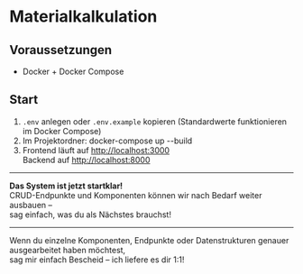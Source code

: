 # Materialkalkulation

## Voraussetzungen
- Docker + Docker Compose

## Start

1. `.env` anlegen oder `.env.example` kopieren (Standardwerte funktionieren im Docker Compose)
2. Im Projektordner: docker-compose up --build
3. Frontend läuft auf [http://localhost:3000](http://localhost:3000)  
Backend auf [http://localhost:8000](http://localhost:8000)

---

**Das System ist jetzt startklar!**  
CRUD-Endpunkte und Komponenten können wir nach Bedarf weiter ausbauen –  
sag einfach, was du als Nächstes brauchst!

---

Wenn du einzelne Komponenten, Endpunkte oder Datenstrukturen genauer ausgearbeitet haben möchtest,  
sag mir einfach Bescheid – ich liefere es dir 1:1!
